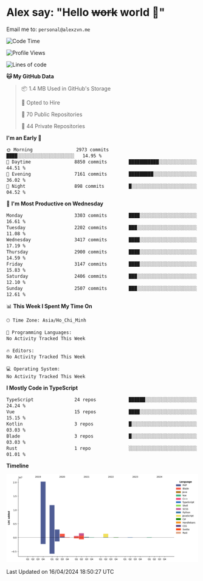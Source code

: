 # Alex say: "Hello ~~work~~ world 🐾"
Email me to: `personal@alexzvn.me`

<!--START_SECTION:waka-->
![Code Time](http://img.shields.io/badge/Code%20Time-1%2C066%20hrs%2055%20mins-blue)

![Profile Views](http://img.shields.io/badge/Profile%20Views-0-blue)

![Lines of code](https://img.shields.io/badge/From%20Hello%20World%20I%27ve%20Written-40.3%20million%20lines%20of%20code-blue)

**🐱 My GitHub Data** 

> 📦 1.4 MB Used in GitHub's Storage 
 > 
> 💼 Opted to Hire
 > 
> 📜 70 Public Repositories 
 > 
> 🔑 44 Private Repositories 
 > 
**I'm an Early 🐤** 

```text
🌞 Morning                2973 commits        ████░░░░░░░░░░░░░░░░░░░░░   14.95 % 
🌆 Daytime                8850 commits        ███████████░░░░░░░░░░░░░░   44.51 % 
🌃 Evening                7161 commits        █████████░░░░░░░░░░░░░░░░   36.02 % 
🌙 Night                  898 commits         █░░░░░░░░░░░░░░░░░░░░░░░░   04.52 % 
```
📅 **I'm Most Productive on Wednesday** 

```text
Monday                   3303 commits        ████░░░░░░░░░░░░░░░░░░░░░   16.61 % 
Tuesday                  2202 commits        ███░░░░░░░░░░░░░░░░░░░░░░   11.08 % 
Wednesday                3417 commits        ████░░░░░░░░░░░░░░░░░░░░░   17.19 % 
Thursday                 2900 commits        ████░░░░░░░░░░░░░░░░░░░░░   14.59 % 
Friday                   3147 commits        ████░░░░░░░░░░░░░░░░░░░░░   15.83 % 
Saturday                 2406 commits        ███░░░░░░░░░░░░░░░░░░░░░░   12.10 % 
Sunday                   2507 commits        ███░░░░░░░░░░░░░░░░░░░░░░   12.61 % 
```


📊 **This Week I Spent My Time On** 

```text
🕑︎ Time Zone: Asia/Ho_Chi_Minh

💬 Programming Languages: 
No Activity Tracked This Week

🔥 Editors: 
No Activity Tracked This Week

💻 Operating System: 
No Activity Tracked This Week
```

**I Mostly Code in TypeScript** 

```text
TypeScript               24 repos            ██████░░░░░░░░░░░░░░░░░░░   24.24 % 
Vue                      15 repos            ████░░░░░░░░░░░░░░░░░░░░░   15.15 % 
Kotlin                   3 repos             █░░░░░░░░░░░░░░░░░░░░░░░░   03.03 % 
Blade                    3 repos             █░░░░░░░░░░░░░░░░░░░░░░░░   03.03 % 
Rust                     1 repo              ░░░░░░░░░░░░░░░░░░░░░░░░░   01.01 % 
```



**Timeline**

![Lines of Code chart](https://raw.githubusercontent.com/alexzvn/alexzvn/main/assets/bar_graph.png)


 Last Updated on 16/04/2024 18:50:27 UTC
<!--END_SECTION:waka-->
